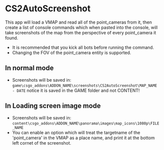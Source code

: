 # CS2AutoScreenshot
This app will load a VMAP and read all of the point_cameras from it, then create a list of console commands which when pasted into the console, will take screenshots of the map from the perspective of every point_camera it found.

- It is recommended that you kick all bots before running the command.
- Changing the FOV of the point_camera entity is supported. 

## In normal mode
- Screenshots will be saved in:
`game\csgo_addons\ADDON_NAME\screenshots\CS2AutoScreenshot\MAP_NAME - DATE`
notice it is saved in the GAME folder and not CONTENT!

## In Loading screen image mode
- Screenshots will be saved in:
`content\csgo_addons\ADDON_NAME\panorama\images\map_icons\1080p\FILE_NAME`
- You can enable an option which will treat the targetname of the 'point_camera' in the VMAP as a place name, and print it at the bottom left cornet of the screenshot.